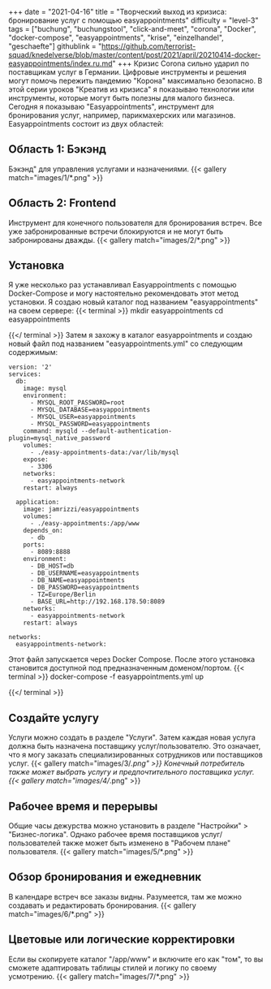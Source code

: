 +++
date = "2021-04-16"
title = "Творческий выход из кризиса: бронирование услуг с помощью easyappointments"
difficulty = "level-3"
tags = ["buchung", "buchungstool", "click-and-meet", "corona", "Docker", "docker-compose", "easyappointments", "krise", "einzelhandel", "geschaefte"]
githublink = "https://github.com/terrorist-squad/knedelverse/blob/master/content/post/2021/april/20210414-docker-easyappointments/index.ru.md"
+++
Кризис Corona сильно ударил по поставщикам услуг в Германии. Цифровые инструменты и решения могут помочь пережить пандемию "Корона" максимально безопасно. В этой серии уроков "Креатив из кризиса" я показываю технологии или инструменты, которые могут быть полезны для малого бизнеса. Сегодня я показываю "Easyappointments", инструмент для бронирования услуг, например, парикмахерских или магазинов. Easyappointments состоит из двух областей:
## Область 1: Бэкэнд
Бэкэнд" для управления услугами и назначениями.
{{< gallery match="images/1/*.png" >}}

## Область 2: Frontend
Инструмент для конечного пользователя для бронирования встреч. Все уже забронированные встречи блокируются и не могут быть забронированы дважды.
{{< gallery match="images/2/*.png" >}}

## Установка
Я уже несколько раз устанавливал Easyappointments с помощью Docker-Compose и могу настоятельно рекомендовать этот метод установки. Я создаю новый каталог под названием "easyappointments" на своем сервере:
{{< terminal >}}
mkdir easyappointments
cd easyappointments

{{</ terminal >}}
Затем я захожу в каталог easyappointments и создаю новый файл под названием "easyappointments.yml" со следующим содержимым:
```
version: '2'
services:
  db:
    image: mysql
    environment:
      - MYSQL_ROOT_PASSWORD=root
      - MYSQL_DATABASE=easyappointments
      - MYSQL_USER=easyappointments
      - MYSQL_PASSWORD=easyappointments
    command: mysqld --default-authentication-plugin=mysql_native_password
    volumes:
      - ./easy-appointments-data:/var/lib/mysql
    expose:
      - 3306
    networks:
      - easyappointments-network
    restart: always

  application:
    image: jamrizzi/easyappointments
    volumes:
      - ./easy-appointments:/app/www
    depends_on:
      - db
    ports:
      - 8089:8888
    environment:
      - DB_HOST=db
      - DB_USERNAME=easyappointments
      - DB_NAME=easyappointments
      - DB_PASSWORD=easyappointments
      - TZ=Europe/Berlin
      - BASE_URL=http://192.168.178.50:8089 
    networks:
      - easyappointments-network
    restart: always

networks:
  easyappointments-network:

```
Этот файл запускается через Docker Compose. После этого установка становится доступной под предназначенным доменом/портом.
{{< terminal >}}
docker-compose -f easyappointments.yml up

{{</ terminal >}}

## Создайте услугу
Услуги можно создать в разделе "Услуги". Затем каждая новая услуга должна быть назначена поставщику услуг/пользователю. Это означает, что я могу заказать специализированных сотрудников или поставщиков услуг.
{{< gallery match="images/3/*.png" >}}
Конечный потребитель также может выбрать услугу и предпочтительного поставщика услуг.
{{< gallery match="images/4/*.png" >}}

## Рабочее время и перерывы
Общие часы дежурства можно установить в разделе "Настройки" > "Бизнес-логика". Однако рабочее время поставщиков услуг/пользователей также может быть изменено в "Рабочем плане" пользователя.
{{< gallery match="images/5/*.png" >}}

## Обзор бронирования и ежедневник
В календаре встреч все заказы видны. Разумеется, там же можно создавать и редактировать бронирования.
{{< gallery match="images/6/*.png" >}}

## Цветовые или логические корректировки
Если вы скопируете каталог "/app/www" и включите его как "том", то вы сможете адаптировать таблицы стилей и логику по своему усмотрению.
{{< gallery match="images/7/*.png" >}}